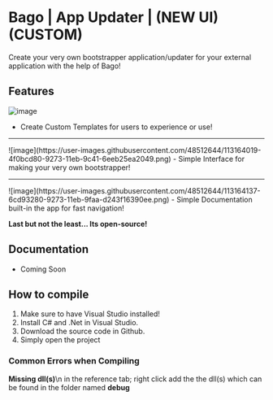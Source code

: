 # Bago | App Updater | (NEW UI) (CUSTOM)

Create your very own bootstrapper application/updater for your external application with the help of Bago!

## Features
![image](https://user-images.githubusercontent.com/48512644/113163939-38fe0d00-9273-11eb-901b-eaceb565bdee.png)
- Create Custom Templates for users to experience or use!
<hr>
![image](https://user-images.githubusercontent.com/48512644/113164019-4f0bcd80-9273-11eb-9c41-6eeb25ea2049.png)
- Simple Interface for making your very own bootstrapper!
<hr>
![image](https://user-images.githubusercontent.com/48512644/113164137-6cd93280-9273-11eb-9faa-d243f16390ee.png)
- Simple Documentation built-in the app for fast navigation!

**Last but not the least... Its open-source!**

## Documentation
* Coming Soon

## How to compile
1. Make sure to have Visual Studio installed!
2. Install C# and .Net in Visual Studio.
3. Download the source code in Github.
4. Simply open the project

### Common Errors when Compiling
**Missing dll(s)**\n
in the reference tab; right click add the the dll(s) which can be found in the folder named **debug**

